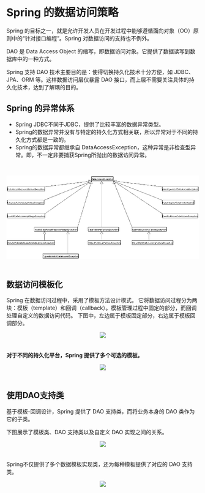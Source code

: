 # Spring 的数据访问策略

Spring 的目标之一，就是允许开发人员在开发过程中能够遵循面向对象（OO）原则中的“针对接口编程”。Spring 对数据访问的支持也不例外。

DAO 是 Data Access Object 的缩写，即数据访问对象。它提供了数据读写到数据库中的一种方式。

Spring 支持 DAO 技术主要目的是：使得切换持久化技术十分方便，如 JDBC、JPA、ORM 等。这样数据访问层仅暴露 DAO 接口，而上层不需要关注具体的持久化技术，达到了解耦的目的。

## Spring 的异常体系

- Spring JDBC不同于JDBC，提供了比较丰富的数据异常类型。
- Spring的数据异常并没有与特定的持久化方式相关联，所以异常对于不同的持久化方式都是一致的。
- Spring的数据异常都继承自 DataAccessException，这种异常是非检查型异常。即，不一定非要捕获Spring所抛出的数据访问异常。

<br><div align="center"><img src="assets/images/spring-data-exception-tree.jpg"/></div><br>

## 数据访问模板化

Spring 在数据访问过程中，采用了模板方法设计模式。
它将数据访问过程分为两块：模板（template）和回调（callback）。模板管理过程中固定的部分，而回调处理自定义的数据访问代码。
下图中，左边属于模板固定部分，右边属于模板回调部分。
<br><div align="center"><img src="http://upload-images.jianshu.io/upload_images/3101171-d4b685e27d934b52.png?imageMogr2/auto-orient/strip%7CimageView2/2/w/1240"/></div><br>

**对于不同的持久化平台，Spring 提供了多个可选的模板。**
<br><div align="center"><img src="http://upload-images.jianshu.io/upload_images/3101171-e98a1fe9635b3f1b.png?imageMogr2/auto-orient/strip%7CimageView2/2/w/1240"/></div><br>


## 使用DAO支持类

基于模板-回调设计，Spring 提供了 DAO 支持类，而将业务本身的 DAO 类作为它的子类。

下图展示了模板类、DAO 支持类以及自定义 DAO 实现之间的关系。
<br><div align="center"><img src="http://upload-images.jianshu.io/upload_images/3101171-4a9bf6f7ce95428a.png?imageMogr2/auto-orient/strip%7CimageView2/2/w/1240"/></div><br>

Spring不仅提供了多个数据模板实现类，还为每种模板提供了对应的 DAO 支持类。
<br><div align="center"><img src="http://upload-images.jianshu.io/upload_images/3101171-373f10dd0d377aed.png?imageMogr2/auto-orient/strip%7CimageView2/2/w/1240"/></div><br>
